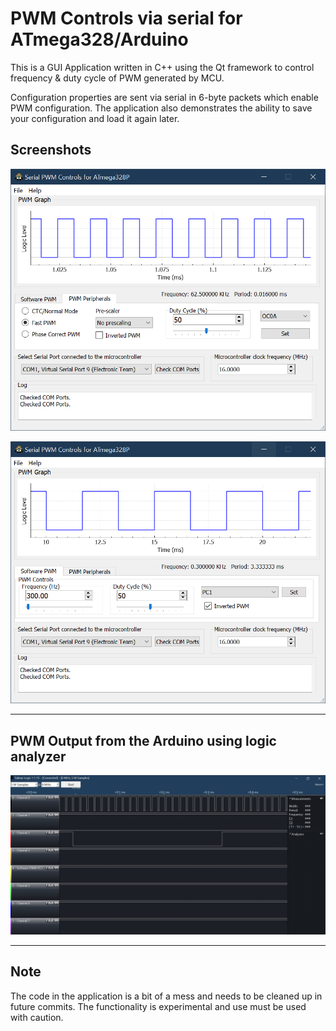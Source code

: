 # PWM Controls via serial for ATmega328/Arduino

This is a GUI Application written in C++ using the Qt framework to control frequency & duty cycle of PWM generated by MCU.

Configuration properties are sent via serial in 6-byte packets which enable PWM configuration. The application also demonstrates the ability to save your configuration and load it again later.

## Screenshots

![Circuit](img/app.PNG)

![Circuit](img/app2.PNG)



---
## PWM Output from the Arduino using logic analyzer


![Circuit](img/logic.jpg)

---
## Note
The code in the application is a bit of a mess and needs to be cleaned up in future commits. The functionality is experimental and use must be used with caution.